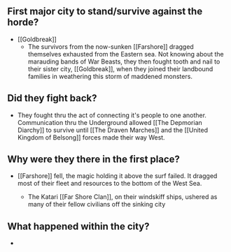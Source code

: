 ## First major city to stand/survive against the horde?

- [[Goldbreak]] 
	- The survivors from the now-sunken [[Farshore]] dragged themselves exhausted from the Eastern sea. Not knowing about the marauding bands of War Beasts, they then fought tooth and nail to their sister city, [[Goldbreak]], when they joined their landbound families in weathering this storm of maddened monsters.


## Did they fight back?

- They fought thru the act of connecting it's people to one another. Communication thru the Underground allowed [[The Depmorian Diarchy]] to survive until [[The Draven Marches]] and the [[United Kingdom of Belsong]] forces made their way West.


##  Why were they there in the first place?

- [[Farshore]] fell, the magic holding it above the surf failed. It dragged most of their fleet and resources to the bottom of the West Sea.

	- The Katari [[Far Shore Clan]], on their windskiff ships, ushered as many of their fellow civilians off the sinking city


## What happened within the city? 

- 